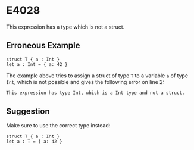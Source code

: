 # E4028

This expression has a type which is not a struct.

## Erroneous Example

```moonbit
struct T { a : Int }
let a : Int = { a: 42 }
```

The example above tries to assign a struct of type `T` to a variable `a` of type `Int`,
which is not possible and gives the following error on line 2:

```default
This expression has type Int, which is a Int type and not a struct.
```

## Suggestion

Make sure to use the correct type instead:

```moonbit
struct T { a : Int }
let a : T = { a: 42 }
```
